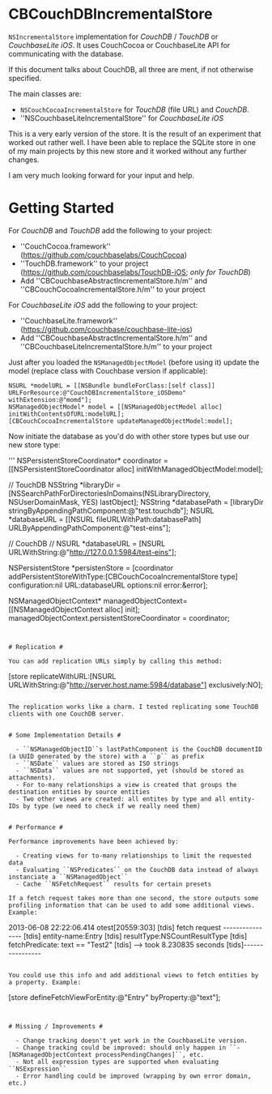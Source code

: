 # CBCouchDBIncrementalStore #

``NSIncrementalStore`` implementation for _CouchDB_ / _TouchDB_ or _CouchbaseLite iOS_. It uses CouchCocoa or CouchbaseLite API for communicating with the database.

If this document talks about CouchDB, all three are ment, if not otherwise specified.

The main classes are:

  - ``NSCouchCocoaIncrementalStore`` for _TouchDB_ (file URL) and _CouchDB_.
  - ''NSCouchbaseLiteIncrementalStore'' for _CouchbaseLite iOS_

This is a very early version of the store. It is the result of an experiment that worked out rather well. I have been able to replace the SQLite store in one of my main projects by this new store and it worked without any further changes.

I am very much looking forward for your input and help.


# Getting Started #

For _CouchDB_ and _TouchDB_ add the following to your project:

  - ''CouchCocoa.framework'' (https://github.com/couchbaselabs/CouchCocoa)
  - ''TouchDB.framework'' to your project (https://github.com/couchbaselabs/TouchDB-iOS; *only for TouchDB*)
  - Add ''CBCouchbaseAbstractIncrementalStore.h/m'' and ''CBCouchCocoaIncrementalStore.h/m'' to your project
  
For _CouchbaseLite iOS_ add the following to your project:

  - ''CouchbaseLite.framework'' (https://github.com/couchbase/couchbase-lite-ios)
  - Add ''CBCouchbaseAbstractIncrementalStore.h/m'' and ''CBCouchbaseLiteIncrementalStore.h/m'' to your project

Just after you loaded the ``NSManagedObjectModel`` (before using it) update the model (replace class with Couchbase version if applicable):

```
NSURL *modelURL = [[NSBundle bundleForClass:[self class]] URLForResource:@"CouchDBIncrementalStore_iOSDemo" withExtension:@"momd"];
NSManagedObjectModel* model = [[NSManagedObjectModel alloc] initWithContentsOfURL:modelURL];
[CBCouchCocoaIncrementalStore updateManagedObjectModel:model];
```

Now initiate the database as you'd do with other store types but use our new store type:

'''
NSPersistentStoreCoordinator* coordinator = [[NSPersistentStoreCoordinator alloc] initWithManagedObjectModel:model];

// TouchDB
NSString *libraryDir = [NSSearchPathForDirectoriesInDomains(NSLibraryDirectory, NSUserDomainMask, YES) lastObject];
NSString *databasePath = [libraryDir stringByAppendingPathComponent:@"test.touchdb"];
NSURL *databaseURL = [[NSURL fileURLWithPath:databasePath] URLByAppendingPathComponent:@"test-eins"];

// CouchDB
// NSURL *databaseURL = [NSURL URLWithString:@"http://127.0.0.1:5984/test-eins"];

NSPersistentStore *persistenStore = [coordinator addPersistentStoreWithType:[CBCouchCocoaIncrementalStore type]
                                                              configuration:nil URL:databaseURL
                                                                    options:nil error:&error];

NSManagedObjectContext* managedObjectContext= [[NSManagedObjectContext alloc] init];
managedObjectContext.persistentStoreCoordinator = coordinator;
```


# Replication #

You can add replication URLs simply by calling this method:

```
[store replicateWithURL:[NSURL URLWithString:@"http://server.host.name:5984/database"] exclusively:NO];
```

The replication works like a charm. I tested replicating some TouchDB clients with one CouchDB server.


# Some Implementation Details #

  - ``NSManagedObjectID``s lastPathComponent is the CouchDB documentID (a UUID generated by the store) with a ``p`` as prefix
  - ``NSDate`` values are stored as ISO strings
  - ``NSData`` values are not supported, yet (should be stored as attachments).
  - For to-many relationships a view is created that groups the destination entities by source entities
  - Two other views are created: all entites by type and all entity-IDs by type (we need to check if we really need them)


# Performance #

Performance improvements have been achieved by:

  - Creating views for to-many relationships to limit the requested data
  - Evaluating ``NSPredicates`` on the CouchDB data instead of always instanciate a ``NSManagedObject``
  - Cache ``NSFetchRequest`` results for certain presets
  
If a fetch request takes more than one second, the store outputs some profiling information that can be used to add some additional views. Example:

```
2013-06-08 22:22:06.414 otest[20559:303] [tdis] fetch request ---------------- 
[tdis]   entity-name:Entry
[tdis]   resultType:NSCountResultType
[tdis]   fetchPredicate: text == "Test2"
[tdis] --> took 8.230835 seconds
[tids]---------------- 
```

You could use this info and add additional views to fetch entities by a property. Example:

```
[store defineFetchViewForEntity:@"Entry" byProperty:@"text"];
```


# Missing / Improvements #

  - Change tracking doesn't yet work in the CouchbaseLite version.
  - Change tracking could be improved: should only happen in ``-[NSManagedObjectContext processPendingChanges]``, etc.
  - Not all expression types are supported when evaluating ``NSExpression``
  - Error handling could be improved (wrapping by own error domain, etc.)
